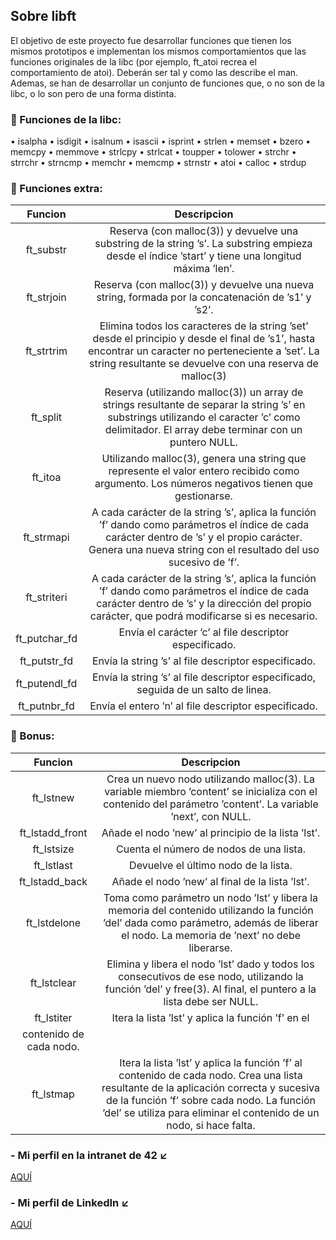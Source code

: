 ## Sobre libft

El objetivo de este proyecto fue desarrollar funciones que tienen los mismos prototipos e implementan los mismos comportamientos que las funciones originales de la libc (por ejemplo, ft_atoi recrea el comportamiento de atoi). Deberán ser tal y como las describe el man. Ademas, se han de desarrollar un conjunto de funciones que, o no son de la libc, o lo son pero de una forma distinta.

### 🔹 Funciones de la libc:

• isalpha
• isdigit
• isalnum
• isascii
• isprint
• strlen
• memset
• bzero
• memcpy
• memmove
• strlcpy
• strlcat
• toupper
• tolower
• strchr
• strrchr
• strncmp
• memchr
• memcmp
• strnstr
• atoi
• calloc
• strdup

### 🔹 Funciones extra:

| Funcion | Descripcion |
| :---: | :---: |
| ft_substr | Reserva (con malloc(3)) y devuelve una substring de la string ’s’. La substring empieza desde el índice ’start’ y tiene una longitud máxima ’len’. |
| ft_strjoin | Reserva (con malloc(3)) y devuelve una nueva string, formada por la concatenación de ’s1’ y ’s2’. |
| ft_strtrim | Elimina todos los caracteres de la string ’set’ desde el principio y desde el final de ’s1’, hasta encontrar un caracter no perteneciente a ’set’. La string resultante se devuelve con una reserva de malloc(3) |
| ft_split | Reserva (utilizando malloc(3)) un array de strings resultante de separar la string ’s’ en substrings utilizando el caracter ’c’ como delimitador. El array debe terminar con un puntero NULL. |
| ft_itoa | Utilizando malloc(3), genera una string que represente el valor entero recibido como argumento. Los números negativos tienen que gestionarse. |
| ft_strmapi | A cada carácter de la string ’s’, aplica la función ’f’ dando como parámetros el índice de cada carácter dentro de ’s’ y el propio carácter. Genera una nueva string con el resultado del uso sucesivo de ’f’. |
| ft_striteri | A cada carácter de la string ’s’, aplica la función ’f’ dando como parámetros el índice de cada carácter dentro de ’s’ y la dirección del propio carácter, que podrá modificarse si es necesario. |
| ft_putchar_fd | Envía el carácter ’c’ al file descriptor especificado. |
| ft_putstr_fd | Envía la string ’s’ al file descriptor especificado. |
| ft_putendl_fd | Envía la string ’s’ al file descriptor especificado, seguida de un salto de linea. |
| ft_putnbr_fd | Envía el entero ’n’ al file descriptor especificado. |

### 🔹 Bonus:

| Funcion | Descripcion |
| :---: | :---: |
| ft_lstnew | Crea un nuevo nodo utilizando malloc(3). La variable miembro ’content’ se inicializa con el contenido del parámetro ’content’. La variable ’next’, con NULL. |
| ft_lstadd_front | Añade el nodo ’new’ al principio de la lista ’lst’. |
| ft_lstsize | Cuenta el número de nodos de una lista. |
| ft_lstlast | Devuelve el último nodo de la lista. |
| ft_lstadd_back | Añade el nodo ’new’ al final de la lista ’lst’. |
| ft_lstdelone | Toma como parámetro un nodo ’lst’ y libera la memoria del contenido utilizando la función ’del’ dada como parámetro, además de liberar el nodo. La memoria de ’next’ no debe liberarse. |
| ft_lstclear | Elimina y libera el nodo ’lst’ dado y todos los consecutivos de ese nodo, utilizando la función ’del’ y free(3). Al final, el puntero a la lista debe ser NULL. |
| ft_lstiter | Itera la lista ’lst’ y aplica la función ’f’ en el
contenido de cada nodo. |
| ft_lstmap | Itera la lista ’lst’ y aplica la función ’f’ al contenido de cada nodo. Crea una lista resultante de la aplicación correcta y sucesiva de la función ’f’ sobre cada nodo. La función ’del’ se utiliza para eliminar el contenido de un nodo, si hace falta. |


### - Mi perfil en la intranet de 42 ↙️
[AQUÍ](https://profile.intra.42.fr/users/mgimon-c)

### - Mi perfil de LinkedIn ↙️
[AQUÍ](https://www.linkedin.com/in/mgimon-c/)
